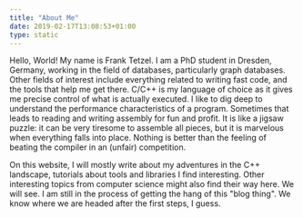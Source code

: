 ```yaml
---
title: "About Me"
date: 2019-02-17T13:08:53+01:00
type: static
---
```


Hello, World! My name is Frank Tetzel. I am a PhD student in Dresden, Germany,
working in the field of databases, particularly graph databases.
Other fields of interest include everything related to writing fast code,
and the tools that help me get there.
C/C++ is my language of choice as it gives me precise control of what is
actually executed.
I like to dig deep to understand the performance characteristics of a program.
Sometimes that leads to reading and writing assembly for fun and profit.
It is like a jigsaw puzzle: it can be very tiresome to assemble all pieces,
but it is marvelous when everything falls into place.
Nothing is better than the feeling of beating the compiler in an (unfair)
competition.

On this website, I will mostly write about my adventures in the C++ landscape,
tutorials about tools and libraries I find interesting.
Other interesting topics from computer science might also find their way here.
We will see.
I am still in the process of getting the hang of this "blog thing".
We know where we are headed after the first steps, I guess.
